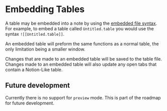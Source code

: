# Embedding Tables

A table may be embedded into a note by using the [embedded file syntax](https://help.obsidian.md/Linking+notes+and+files/Embedding+files). For example, to embed a table called `Untitled.table` you would use the syntax `![[Untitled.table]]`.

An embedded table will preform the same functions as a normal table, the only limitation being a smaller window.

Changes that are made to an embedded table will be saved to the table file. Changes made to an embedded table will also update any open tabs that contain a Notion-Like table.

## Future development

Currently there is no support for `preview` mode. This is part of the roadmap for future development.
